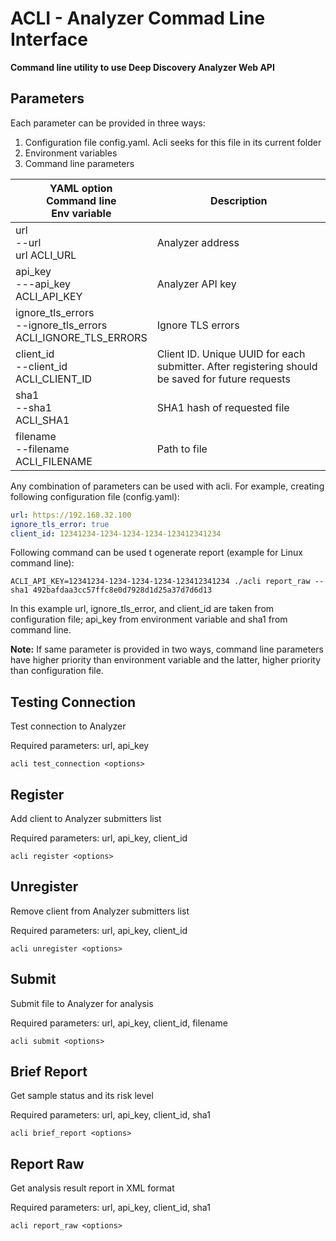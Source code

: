 # ACLI - Analyzer Commad Line Interface

**Command line utility to use Deep Discovery Analyzer Web API**

## Parameters
Each parameter can be provided in three ways: 
1. Configuration file config.yaml. Acli seeks for this file in its current folder
2. Environment variables
3. Command line parameters

| YAML option<br/>Command line<br/>Env variable | Description | 
| --------------------------------------------- | ----------- | 
| url<br/>--url<br/>url ACLI_URL | Analyzer address |
| api_key<br/>---api_key<br/>ACLI_API_KEY | Analyzer API key |
| ignore_tls_errors<br/>--ignore_tls_errors<br/>ACLI_IGNORE_TLS_ERRORS | Ignore TLS errors |
| client_id<br/>--client_id<br/>ACLI_CLIENT_ID | Client ID. Unique UUID for each submitter. After registering should be saved for future requests |
| sha1<br/>--sha1<br/>ACLI_SHA1 | SHA1 hash of requested file |
| filename<br/>--filename<br/>ACLI_FILENAME | Path to file |

Any combination of parameters can be used with acli. For example, creating following configuration file (config.yaml):
```yaml
url: https://192.168.32.100
ignore_tls_error: true
client_id: 12341234-1234-1234-1234-123412341234
```
Following command can be used t ogenerate report (example for Linux command line):
```
ACLI_API_KEY=12341234-1234-1234-1234-123412341234 ./acli report_raw --sha1 492bafdaa3cc57ffc8e0d7928d1d25a37d7d6d13
```

In this example url, ignore_tls_error, and client_id are taken from configuration file; api_key from environment variable and sha1 from command line.

**Note:** If same parameter is provided in two ways, command line parameters have higher priority than environment variable and the latter, higher priority than configuration file.

## Testing Connection
Test connection to Analyzer

Required parameters: url, api_key
```commandline
acli test_connection <options>
```

## Register
Add client to Analyzer submitters list

Required parameters: url, api_key, client_id
```commandline
acli register <options>
```


## Unregister
Remove client from Analyzer submitters list

Required parameters: url, api_key, client_id
```commandline
acli unregister <options>
```

## Submit
Submit file to Analyzer for analysis

Required parameters: url, api_key, client_id, filename
```commandline
acli submit <options>
```

## Brief Report
Get sample status and its risk level

Required parameters: url, api_key, client_id, sha1
```commandline
acli brief_report <options>
```

## Report Raw
Get analysis result report in XML format

Required parameters: url, api_key, client_id, sha1
```commandline
acli report_raw <options>
```